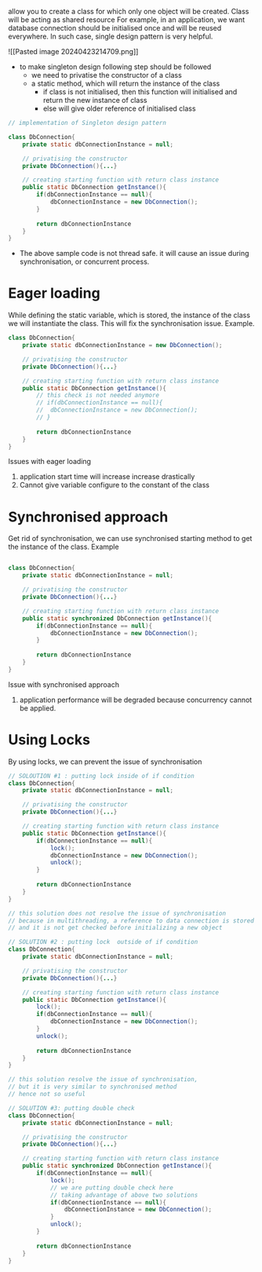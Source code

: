 allow you to create a class for which only one object will be created.
Class will be acting as shared resource
For example, in an application, we want database connection should be initialised once and will be reused everywhere. In such case, single design pattern is very helpful.

![[Pasted image 20240423214709.png]]

- to make  singleton design following step should be followed
	- we need to privatise the constructor of a class
	- a static method, which will return the instance of the class
		- if class is not initialised, then this function will initialised and return the new instance of class
		- else will give older reference of initialised class

```java
// implementation of Singleton design pattern

class DbConnection{
	private static dbConnectionInstance = null;

	// privatising the constructor
	private DbConnection(){...}

	// creating starting function with return class instance
	public static DbConnection getInstance(){
		if(dbConnectionInstance == null){
			dbConnectionInstance = new DbConnection();
		}
		
		return dbConnectionInstance
	}
}

```

- The above sample code is not thread safe. it will cause an issue during synchronisation, or concurrent process.


# Eager loading
While defining the static variable, which is stored, the instance of the class we will instantiate the class. This will fix the synchronisation issue. Example.

```java
class DbConnection{
	private static dbConnectionInstance = new DbConnection();

	// privatising the constructor
	private DbConnection(){...}

	// creating starting function with return class instance
	public static DbConnection getInstance(){
		// this check is not needed anymore
		// if(dbConnectionInstance == null){
		//	dbConnectionInstance = new DbConnection();
		// }
		
		return dbConnectionInstance
	}
}

```

Issues with eager loading
1. application start time will increase increase drastically
2. Cannot give variable configure to the constant of the class


# Synchronised approach
Get rid of synchronisation, we can use synchronised starting method to get the instance of the class. Example

```java

class DbConnection{
	private static dbConnectionInstance = null;

	// privatising the constructor
	private DbConnection(){...}

	// creating starting function with return class instance
	public static synchronized DbConnection getInstance(){
		if(dbConnectionInstance == null){
			dbConnectionInstance = new DbConnection();
		}
		
		return dbConnectionInstance
	}
}
```

Issue with synchronised approach
1. application performance will be degraded because concurrency cannot be applied.


# Using Locks
By using locks, we can prevent the issue of synchronisation

```java 
// SOLOUTION #1 : putting lock inside of if condition
class DbConnection{
	private static dbConnectionInstance = null;

	// privatising the constructor
	private DbConnection(){...}

	// creating starting function with return class instance
	public static DbConnection getInstance(){
		if(dbConnectionInstance == null){
			lock();
			dbConnectionInstance = new DbConnection();
			unlock();
		}
		
		return dbConnectionInstance
	}
}

// this solution does not resolve the issue of synchronisation
// because in multithreading, a reference to data connection is stored
// and it is not get checked before initializing a new object
```

```java
// SOLUTION #2 : putting lock  outside of if condition
class DbConnection{
	private static dbConnectionInstance = null;

	// privatising the constructor
	private DbConnection(){...}

	// creating starting function with return class instance
	public static DbConnection getInstance(){
		lock();
		if(dbConnectionInstance == null){
			dbConnectionInstance = new DbConnection();
		}
		unlock();
		
		return dbConnectionInstance
	}
}

// this solution resolve the issue of synchronisation,
// but it is very similar to synchronised method
// hence not so useful
```

```java
// SOLUTION #3: putting double check
class DbConnection{
	private static dbConnectionInstance = null;

	// privatising the constructor
	private DbConnection(){...}

	// creating starting function with return class instance
	public static synchronized DbConnection getInstance(){
		if(dbConnectionInstance == null){
			lock();
			// we are putting double check here
			// taking advantage of above two solutions
			if(dbConnectionInstance == null){
				dbConnectionInstance = new DbConnection();
			}
			unlock();
		}
		
		return dbConnectionInstance
	}
}
```
